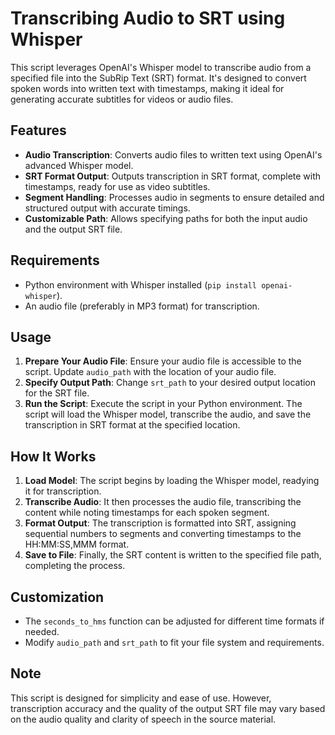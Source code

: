# Transcribing Audio to SRT using Whisper

This script leverages OpenAI's Whisper model to transcribe audio from a specified file into the SubRip Text (SRT) format. It's designed to convert spoken words into written text with timestamps, making it ideal for generating accurate subtitles for videos or audio files.

## Features
- **Audio Transcription**: Converts audio files to written text using OpenAI's advanced Whisper model.
- **SRT Format Output**: Outputs transcription in SRT format, complete with timestamps, ready for use as video subtitles.
- **Segment Handling**: Processes audio in segments to ensure detailed and structured output with accurate timings.
- **Customizable Path**: Allows specifying paths for both the input audio and the output SRT file.

## Requirements
- Python environment with Whisper installed (`pip install openai-whisper`).
- An audio file (preferably in MP3 format) for transcription.

## Usage
1. **Prepare Your Audio File**: Ensure your audio file is accessible to the script. Update `audio_path` with the location of your audio file.
2. **Specify Output Path**: Change `srt_path` to your desired output location for the SRT file.
3. **Run the Script**: Execute the script in your Python environment. The script will load the Whisper model, transcribe the audio, and save the transcription in SRT format at the specified location.

## How It Works
1. **Load Model**: The script begins by loading the Whisper model, readying it for transcription.
2. **Transcribe Audio**: It then processes the audio file, transcribing the content while noting timestamps for each spoken segment.
3. **Format Output**: The transcription is formatted into SRT, assigning sequential numbers to segments and converting timestamps to the HH:MM:SS,MMM format.
4. **Save to File**: Finally, the SRT content is written to the specified file path, completing the process.

## Customization
- The `seconds_to_hms` function can be adjusted for different time formats if needed.
- Modify `audio_path` and `srt_path` to fit your file system and requirements.

## Note
This script is designed for simplicity and ease of use. However, transcription accuracy and the quality of the output SRT file may vary based on the audio quality and clarity of speech in the source material.